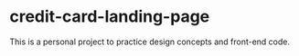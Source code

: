 # credit-card-landing-page
This is a personal project to practice design concepts and front-end code.
